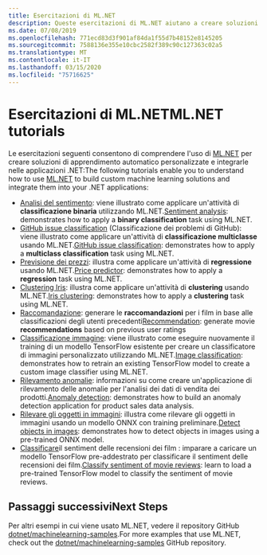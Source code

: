 ```yaml
---
title: Esercitazioni di ML.NET
description: Queste esercitazioni di ML.NET aiutano a creare soluzioni di intelligenza artificiale personalizzate e a integrarle nelle applicazioni .NET.
ms.date: 07/08/2019
ms.openlocfilehash: 771ecd83d3f901af84da1f55d7b48152e8145205
ms.sourcegitcommit: 7588136e355e10cbc2582f389c90c127363c02a5
ms.translationtype: MT
ms.contentlocale: it-IT
ms.lasthandoff: 03/15/2020
ms.locfileid: "75716625"
---
```

# <a name="mlnet-tutorials"></a><span data-ttu-id="cc856-103">Esercitazioni di ML.NET</span><span class="sxs-lookup"><span data-stu-id="cc856-103">ML.NET tutorials</span></span>

<span data-ttu-id="cc856-104">Le esercitazioni seguenti consentono di comprendere l'uso di [ML.NET](../index.yml) per creare soluzioni di apprendimento automatico personalizzate e integrarle nelle applicazioni .NET:</span><span class="sxs-lookup"><span data-stu-id="cc856-104">The following tutorials enable you to understand how to use [ML.NET](../index.yml) to build custom machine learning solutions and integrate them into your .NET applications:</span></span>

- <span data-ttu-id="cc856-105">[Analisi del sentimento](sentiment-analysis.md): viene illustrato come applicare un'attività di **classificazione binaria** utilizzando ML.NET.</span><span class="sxs-lookup"><span data-stu-id="cc856-105">[Sentiment analysis](sentiment-analysis.md): demonstrates how to apply a **binary classification** task using ML.NET.</span></span>
- <span data-ttu-id="cc856-106">[GitHub issue classification](github-issue-classification.md) (Classificazione dei problemi di GitHub): viene illustrato come applicare un'attività di **classificazione multiclasse** usando ML.NET.</span><span class="sxs-lookup"><span data-stu-id="cc856-106">[GitHub issue classification](github-issue-classification.md): demonstrates how to apply a **multiclass classification** task using ML.NET.</span></span>
- <span data-ttu-id="cc856-107">[Previsione dei prezzi](predict-prices.md): illustra come applicare un'attività di **regressione** usando ML.NET.</span><span class="sxs-lookup"><span data-stu-id="cc856-107">[Price predictor](predict-prices.md): demonstrates how to apply a **regression** task using ML.NET.</span></span>
- <span data-ttu-id="cc856-108">[Clustering Iris](iris-clustering.md): illustra come applicare un'attività di **clustering** usando ML.NET.</span><span class="sxs-lookup"><span data-stu-id="cc856-108">[Iris clustering](iris-clustering.md): demonstrates how to apply a **clustering** task using ML.NET.</span></span>
- <span data-ttu-id="cc856-109">[Raccomandazione](movie-recommendation.md): generare le **raccomandazioni** per i film in base alle classificazioni degli utenti precedenti</span><span class="sxs-lookup"><span data-stu-id="cc856-109">[Recommendation](movie-recommendation.md): generate movie **recommendations** based on previous user ratings</span></span>
- <span data-ttu-id="cc856-110">[Classificazione immagine](image-classification.md): viene illustrato come eseguire nuovamente il training di un modello TensorFlow esistente per creare un classificatore di immagini personalizzato utilizzando ML.NET.</span><span class="sxs-lookup"><span data-stu-id="cc856-110">[Image classification](image-classification.md): demonstrates how to retrain an existing TensorFlow model to create a custom image classifier using ML.NET.</span></span>
- <span data-ttu-id="cc856-111">[Rilevamento anomalie](sales-anomaly-detection.md): informazioni su come creare un'applicazione di rilevamento delle anomalie per l'analisi dei dati di vendita dei prodotti.</span><span class="sxs-lookup"><span data-stu-id="cc856-111">[Anomaly detection](sales-anomaly-detection.md): demonstrates how to build an anomaly detection application for product sales data analysis.</span></span>
- <span data-ttu-id="cc856-112">[Rilevare gli oggetti in immagini](object-detection-onnx.md): illustra come rilevare gli oggetti in immagini usando un modello ONNX con training preliminare.</span><span class="sxs-lookup"><span data-stu-id="cc856-112">[Detect objects in images](object-detection-onnx.md): demonstrates how to detect objects in images using a pre-trained ONNX model.</span></span>
- <span data-ttu-id="cc856-113">[Classificare](text-classification-tf.md)il sentiment delle recensioni dei film : imparare a caricare un modello TensorFlow pre-addestrato per classificare il sentiment delle recensioni dei film.</span><span class="sxs-lookup"><span data-stu-id="cc856-113">[Classify sentiment of movie reviews](text-classification-tf.md): learn to load a pre-trained TensorFlow model to classify the sentiment of movie reviews.</span></span>

## <a name="next-steps"></a><span data-ttu-id="cc856-114">Passaggi successivi</span><span class="sxs-lookup"><span data-stu-id="cc856-114">Next Steps</span></span>

<span data-ttu-id="cc856-115">Per altri esempi in cui viene usato ML.NET, vedere il repository GitHub [dotnet/machinelearning-samples](https://github.com/dotnet/machinelearning-samples).</span><span class="sxs-lookup"><span data-stu-id="cc856-115">For more examples that use ML.NET, check out the [dotnet/machinelearning-samples](https://github.com/dotnet/machinelearning-samples) GitHub repository.</span></span>
